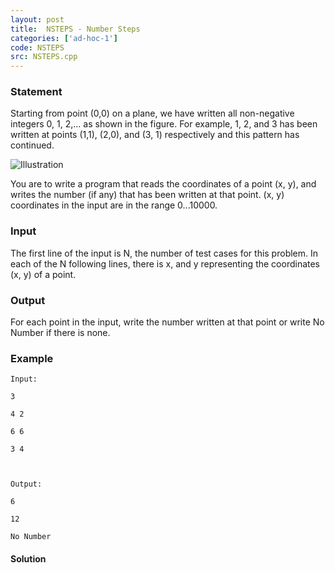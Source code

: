 ```yaml
---
layout: post
title:  NSTEPS - Number Steps
categories: ['ad-hoc-1']
code: NSTEPS
src: NSTEPS.cpp
---
```


### **Statement**

Starting from point (0,0) on a plane, we have written all non-negative
integers 0, 1, 2,... as shown in the figure. For example, 1, 2, and 3 has been
written at points (1,1), (2,0), and (3, 1) respectively and this pattern has
continued.

![Illustration](../../../content/steinersp:nsteps.gif)

  
  
You are to write a program that reads the coordinates of a point (x, y), and
writes the number (if any) that has been written at that point. (x, y)
coordinates in the input are in the range 0...10000.

### Input

The first line of the input is N, the number of test cases for this problem.
In each of the N following lines, there is x, and y representing the
coordinates (x, y) of a point.

### Output

For each point in the input, write the number written at that point or write
No Number if there is none.

### Example

    
    
    Input:
    3
    4 2
    6 6
    3 4
    
    Output:
    6
    12
    No Number
    



#### **Solution**



